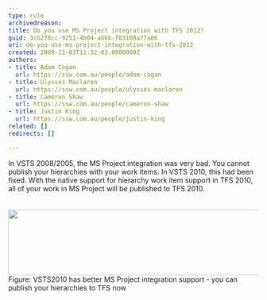 ```yaml
---
type: rule
archivedreason: 
title: Do you use MS Project integration with TFS 2012?
guid: 3cb278cc-9251-4b04-abbb-f83108a77a86
uri: do-you-use-ms-project-integration-with-tfs-2012
created: 2009-11-03T11:32:03.0000000Z
authors:
- title: Adam Cogan
  url: https://ssw.com.au/people/adam-cogan
- title: Ulysses Maclaren
  url: https://ssw.com.au/people/ulysses-maclaren
- title: Cameron Shaw
  url: https://ssw.com.au/people/cameron-shaw
- title: Justin King
  url: https://ssw.com.au/people/justin-king
related: []
redirects: []

---
```



In VSTS 2008/2005, the MS Project integration was very bad. You cannot publish your hierarchies with your work items. In VSTS 2010, this had been fixed. With the native support for hierarchy work item support in TFS 2010, all of your work in MS Project will be published to TFS 2010. <br>
<br><excerpt class='endintro'></excerpt><br>
<img width="604" height="132" src="/Management/RulesToBetterProjectManagement/PublishingImages/VSTS2010-MSProject.jpg" alt="" style="width&#58;604px;height&#58;132px;" /> <br><font class="ms-rteCustom-FigureNormal">Figure&#58; VSTS2010 has better MS Project integration support - you can publish your hierarchies to TFS now</font><br><br>


